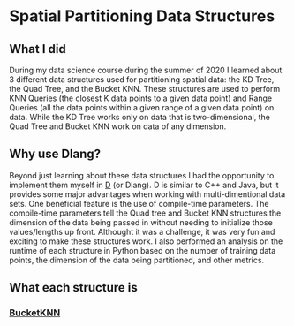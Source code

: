 # Spatial Partitioning Data Structures

## What I did
During my data science course during the summer of 2020 I learned about 3 different data structures used for partitioning spatial data: the KD Tree, the Quad Tree, and the Bucket KNN.  These structures are used to perform KNN Queries (the closest K data points to a given data point) and Range Queries (all the data points within a given range of a given data point) on data.  While the KD Tree works only on data that is two-dimensional, the Quad Tree and Bucket KNN work on data of any dimension.  

## Why use Dlang?

Beyond just learning about these data structures I had the opportunity to implement them myself in [D](dlang.org) (or Dlang).  D is similar to C++ and Java, but it provides some major advantages when working with multi-dimentional data sets.  One beneficial feature is the use of compile-time parameters.  The compile-time parameters tell the Quad tree and Bucket KNN structures the dimension of the data being passed in without needing to initialize those values/lengths up front.  Althought it was a challenge, it was very fun and exciting to make these structures work.  I also performed an analysis on the runtime of each structure in Python based on the number of training data points, the dimension of the data being partitioned, and other metrics.

## What each structure is

### [BucketKNN](source/bucketknn.d)
